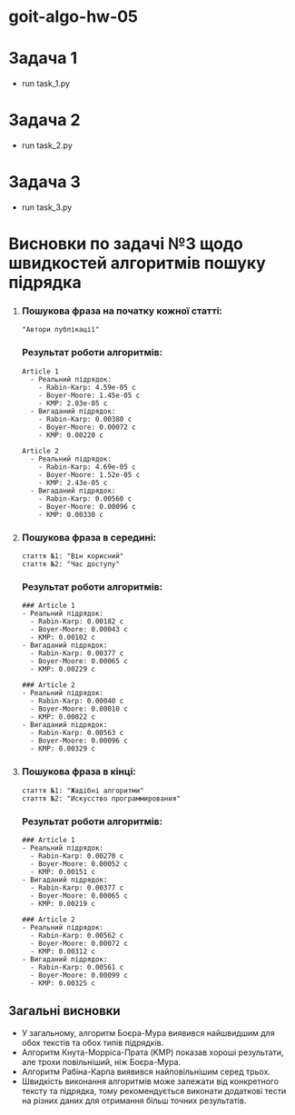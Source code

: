 # goit-algo-hw-05

# Задача 1
- run task_1.py

# Задача 2
- run task_2.py

# Задача 3
- run task_3.py

# Висновки по задачі №3 щодо швидкостей алгоритмів пошуку підрядка

1.  ### Пошукова фраза на початку кожної статті:
        "Автори публікації"

     ### Результат роботи алгоритмів:

        Article 1
          - Реальний підрядок:
            - Rabin-Karp: 4.59e-05 с
            - Boyer-Moore: 1.45e-05 с
            - KMP: 2.03e-05 с
          - Вигаданий підрядок:
            - Rabin-Karp: 0.00380 с
            - Boyer-Moore: 0.00072 с
            - KMP: 0.00220 с
    
        Article 2
          - Реальний підрядок:
            - Rabin-Karp: 4.69e-05 с
            - Boyer-Moore: 1.52e-05 с
            - KMP: 2.43e-05 с
          - Вигаданий підрядок:
            - Rabin-Karp: 0.00560 с
            - Boyer-Moore: 0.00096 с
            - KMP: 0.00330 с

2. ### Пошукова фраза в середині:
       стаття №1: "Він корисний"
       стаття №2: "Час доступу"

     ### Результат роботи алгоритмів:

       ### Article 1
       - Реальний підрядок:
         - Rabin-Karp: 0.00182 с
         - Boyer-Moore: 0.00043 с
         - KMP: 0.00102 с
       - Вигаданий підрядок:
         - Rabin-Karp: 0.00377 с
         - Boyer-Moore: 0.00065 с
         - KMP: 0.00229 с

       ### Article 2
       - Реальний підрядок:
         - Rabin-Karp: 0.00040 с
         - Boyer-Moore: 0.00010 с
         - KMP: 0.00022 с
       - Вигаданий підрядок:
         - Rabin-Karp: 0.00563 с
         - Boyer-Moore: 0.00096 с
         - KMP: 0.00329 с

3. ### Пошукова фраза в кінці:
       стаття №1: "Жадібні алгоритми"
       стаття №2: "Искусство программирования"

     ### Результат роботи алгоритмів:

       ### Article 1
       - Реальний підрядок:
         - Rabin-Karp: 0.00270 с
         - Boyer-Moore: 0.00052 с
         - KMP: 0.00151 с
       - Вигаданий підрядок:
         - Rabin-Karp: 0.00377 с
         - Boyer-Moore: 0.00065 с
         - KMP: 0.00219 с

       ### Article 2
       - Реальний підрядок:
         - Rabin-Karp: 0.00562 с
         - Boyer-Moore: 0.00072 с
         - KMP: 0.00312 с
       - Вигаданий підрядок:
         - Rabin-Karp: 0.00561 с
         - Boyer-Moore: 0.00099 с
         - KMP: 0.00325 с

## Загальні висновки

- У загальному, алгоритм Боєра-Мура виявився найшвидшим для обох текстів та обох типів підрядків.
- Алгоритм Кнута-Морріса-Прата (KMP) показав хороші результати, але трохи повільніший, ніж Боєра-Мура.
- Алгоритм Рабіна-Карпа виявився найповільнішим серед трьох.
- Швидкість виконання алгоритмів може залежати від конкретного тексту та підрядка, тому рекомендується виконати додаткові тести на різних даних для отримання більш точних результатів.